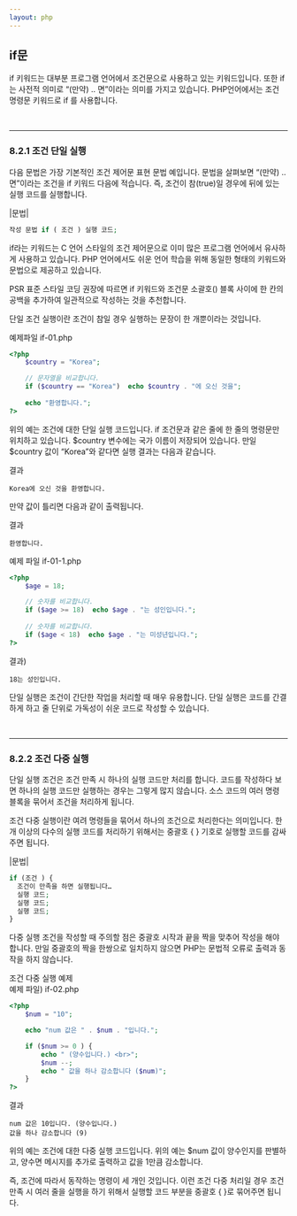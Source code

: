 ```yaml
---
layout: php
---
```

## if문
if 키워드는 대부분 프로그램 언어에서 조건문으로 사용하고 있는 키워드입니다. 또한 if는 사전적 의미로 “(만약) .. 면”이라는 의미를 가지고 있습니다. PHP언어에서는 조건 명령문 키워드로 if 를 사용합니다.  

<br>
<hr>

### 8.2.1 조건 단일 실행 
다음 문법은 가장 기본적인 조건 제어문 표현 문법 예입니다. 문법을 살펴보면 “(만약) .. 면”이라는 조건을 if 키워드 다음에 적습니다. 즉, 조건이 참(true)일 경우에 뒤에 있는 실행 코드를 실행합니다.  

|문법|
```php
작성 문법 if ( 조건 ) 실행 코드;
```

if라는 키워드는 C 언어 스타일의 조건 제어문으로 이미 많은 프로그램 언어에서 유사하게 사용하고 있습니다. PHP 언어에서도 쉬운 언어 학습을 위해 동일한 형태의 키워드와 문법으로 제공하고 있습니다.  

PSR 표준 스타일 코딩 권장에 따르면 if 키워드와 조건문 소괄호() 블록 사이에 한 칸의 공백을 추가하여 일관적으로 작성하는 것을 추천합니다.  

단일 조건 실행이란 조건이 참일 경우 실행하는 문장이 한 개뿐이라는 것입니다.  

예제파일 if-01.php
```php
<?php
	$country = "Korea";

	// 문자열을 비교합니다.
	if ($country == "Korea")  echo $country . "에 오신 것을";
	
	echo "환영합니다.";
?>
```

위의 예는 조건에 대한 단일 실행 코드입니다. if 조건문과 같은 줄에 한 줄의 명령문만 위치하고 있습니다. $country 변수에는 국가 이름이 저장되어 있습니다. 만일 $country 값이 “Korea”와 같다면 실행 결과는 다음과 같습니다.  

결과
```
Korea에 오신 것을 환영합니다.
```

만약 값이 틀리면 다음과 같이 출력됩니다.   

결과
```
환영합니다.
```

예제 파일 if-01-1.php
```php
<?php
	$age = 18;

	// 숫자를 비교합니다.
	if ($age >= 18)  echo $age . "는 성인입니다.";
	
	// 숫자를 비교합니다.
	if ($age < 18)  echo $age . "는 미성년입니다.";
?>
```

결과)
```
18는 성인입니다.
```

단일 실행은 조건이 간단한 작업을 처리할 때 매우 유용합니다. 단일 실행은 코드를 간결하게 하고 줄 단위로 가독성이 쉬운 코드로 작성할 수 있습니다.  

<br>
<hr>

### 8.2.2 조건 다중 실행
단일 실행 조건은 조건 만족 시 하나의 실행 코드만 처리를 합니다. 코드를 작성하다 보면 하나의 실행 코드만 실행하는 경우는 그렇게 많지 않습니다. 소스 코드의 여러 명령 블록을 묶어서 조건을 처리하게 됩니다.  

조건 다중 실행이란 여려 명령들을 묶어서 하나의 조건으로 처리한다는 의미입니다. 한 개 이상의 다수의 실행 코드를 처리하기 위해서는 중괄호 { } 기호로 실행할 코드를 감싸주면 됩니다.  

|문법|
```php
if (조건 ) {
  조건이 만족을 하면 실행됩니다…
  실행 코드;
  실행 코드;
  실행 코드;
}
```

다중 실행 조건을 작성할 때 주의할 점은 중괄호 시작과 끝을 짝을 맞추어 작성을 해야 합니다. 만일 중괄호의 짝을 한쌍으로 일치하지 않으면 PHP는 문법적 오류로 출력과 동작을 하지 않습니다.  

조건 다중 실행 예제  
예제 파일) if-02.php
```php
<?php
	$num = "10";

	echo "num 값은 " . $num . "입니다.";

	if ($num >= 0 ) {
		echo " (양수입니다.) <br>";
  		$num --;
  		echo " 값을 하나 감소합니다 ($num)";
	}
?>
```

결과
```
num 값은 10입니다. (양수입니다.)
값을 하나 감소합니다 (9)
```

위의 예는 조건에 대한 다중 실행 코드입니다.  위의 예는 $num 값이 양수인지를 판별하고, 양수면 메시지를 추가로 출력하고 값을 1만큼 감소합니다.  

즉, 조건에 따라서 동작하는 명령이 세 개인 것입니다. 이런 조건 다중 처리일 경우 조건 만족 시 여러 줄을 실행을 하기 위해서 실행할 코드 부분을 중괄호 { }로 묶어주면 됩니다.   

<br><br>